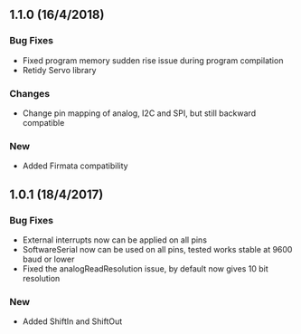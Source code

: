 ## 1.1.0 (16/4/2018)

### **Bug Fixes**
- Fixed program memory sudden rise issue during program compilation
- Retidy Servo library

### **Changes**
- Change pin mapping of analog, I2C and SPI, but still backward compatible

### **New**
- Added Firmata compatibility

## 1.0.1 (18/4/2017)

### **Bug Fixes**

 - External interrupts now can be applied on all pins
 - SoftwareSerial now can be used on all pins, tested works stable at 9600 baud or lower
 - Fixed the analogReadResolution issue, by default now gives 10 bit resolution

### **New**

 - Added ShiftIn and ShiftOut
